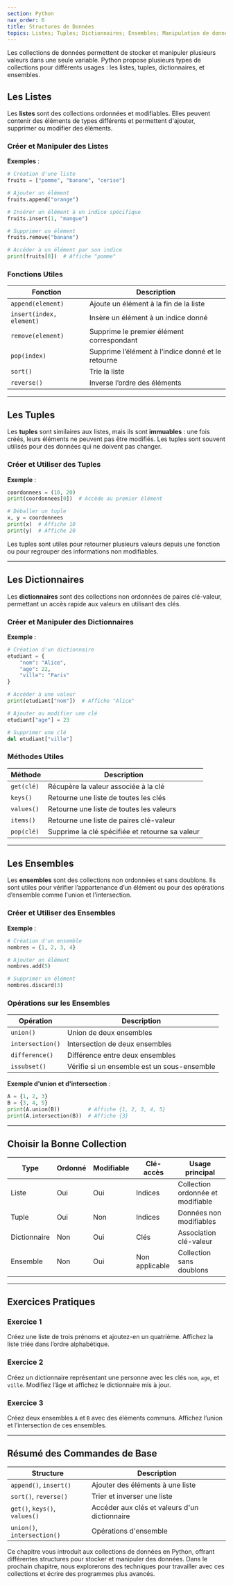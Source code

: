 ```yaml
---
section: Python
nav_order: 6
title: Structures de Données
topics: Listes; Tuples; Dictionnaires; Ensembles; Manipulation de données
---
```


Les collections de données permettent de stocker et manipuler plusieurs valeurs dans une seule variable. Python propose plusieurs types de collections pour différents usages : les listes, tuples, dictionnaires, et ensembles.

## Les Listes

Les **listes** sont des collections ordonnées et modifiables. Elles peuvent contenir des éléments de types différents et permettent d'ajouter, supprimer ou modifier des éléments.

### Créer et Manipuler des Listes

**Exemples** :

```python
# Création d'une liste
fruits = ["pomme", "banane", "cerise"]

# Ajouter un élément
fruits.append("orange")

# Insérer un élément à un indice spécifique
fruits.insert(1, "mangue")

# Supprimer un élément
fruits.remove("banane")

# Accéder à un élément par son indice
print(fruits[0])  # Affiche "pomme"
```

### Fonctions Utiles

| Fonction           | Description                                  |
|--------------------|----------------------------------------------|
| `append(element)`  | Ajoute un élément à la fin de la liste       |
| `insert(index, element)` | Insère un élément à un indice donné    |
| `remove(element)` | Supprime le premier élément correspondant     |
| `pop(index)`      | Supprime l’élément à l’indice donné et le retourne |
| `sort()`          | Trie la liste                                |
| `reverse()`       | Inverse l’ordre des éléments                 |

---

## Les Tuples

Les **tuples** sont similaires aux listes, mais ils sont **immuables** : une fois créés, leurs éléments ne peuvent pas être modifiés. Les tuples sont souvent utilisés pour des données qui ne doivent pas changer.

### Créer et Utiliser des Tuples

**Exemple** :

```python
coordonnees = (10, 20)
print(coordonnees[0])  # Accède au premier élément

# Déballer un tuple
x, y = coordonnees
print(x)  # Affiche 10
print(y)  # Affiche 20
```

Les tuples sont utiles pour retourner plusieurs valeurs depuis une fonction ou pour regrouper des informations non modifiables.

---

## Les Dictionnaires

Les **dictionnaires** sont des collections non ordonnées de paires clé-valeur, permettant un accès rapide aux valeurs en utilisant des clés.

### Créer et Manipuler des Dictionnaires

**Exemple** :

```python
# Création d'un dictionnaire
etudiant = {
    "nom": "Alice",
    "age": 22,
    "ville": "Paris"
}

# Accéder à une valeur
print(etudiant["nom"])  # Affiche "Alice"

# Ajouter ou modifier une clé
etudiant["age"] = 23

# Supprimer une clé
del etudiant["ville"]
```

### Méthodes Utiles

| Méthode              | Description                                     |
|----------------------|-------------------------------------------------|
| `get(clé)`          | Récupère la valeur associée à la clé            |
| `keys()`            | Retourne une liste de toutes les clés           |
| `values()`          | Retourne une liste de toutes les valeurs        |
| `items()`           | Retourne une liste de paires clé-valeur         |
| `pop(clé)`          | Supprime la clé spécifiée et retourne sa valeur |

---

## Les Ensembles

Les **ensembles** sont des collections non ordonnées et sans doublons. Ils sont utiles pour vérifier l’appartenance d’un élément ou pour des opérations d’ensemble comme l'union et l'intersection.

### Créer et Utiliser des Ensembles

**Exemple** :

```python
# Création d'un ensemble
nombres = {1, 2, 3, 4}

# Ajouter un élément
nombres.add(5)

# Supprimer un élément
nombres.discard(3)
```

### Opérations sur les Ensembles

| Opération            | Description                                     |
|----------------------|-------------------------------------------------|
| `union()`            | Union de deux ensembles                         |
| `intersection()`     | Intersection de deux ensembles                  |
| `difference()`       | Différence entre deux ensembles                 |
| `issubset()`         | Vérifie si un ensemble est un sous-ensemble     |

**Exemple d'union et d'intersection** :

```python
A = {1, 2, 3}
B = {3, 4, 5}
print(A.union(B))         # Affiche {1, 2, 3, 4, 5}
print(A.intersection(B))  # Affiche {3}
```

---

## Choisir la Bonne Collection

| Type       | Ordonné | Modifiable | Clé-accès    | Usage principal                        |
|------------|---------|------------|--------------|----------------------------------------|
| Liste      | Oui     | Oui        | Indices      | Collection ordonnée et modifiable      |
| Tuple      | Oui     | Non        | Indices      | Données non modifiables                |
| Dictionnaire | Non  | Oui        | Clés         | Association clé-valeur                 |
| Ensemble   | Non     | Oui        | Non applicable | Collection sans doublons              |

---

## Exercices Pratiques

### Exercice 1

Créez une liste de trois prénoms et ajoutez-en un quatrième. Affichez la liste triée dans l’ordre alphabétique.

### Exercice 2

Créez un dictionnaire représentant une personne avec les clés `nom`, `age`, et `ville`. Modifiez l’âge et affichez le dictionnaire mis à jour.

### Exercice 3

Créez deux ensembles `A` et `B` avec des éléments communs. Affichez l’union et l’intersection de ces ensembles.

---

## Résumé des Commandes de Base

| Structure             | Description                                    |
|-----------------------|------------------------------------------------|
| `append()`, `insert()` | Ajouter des éléments à une liste              |
| `sort()`, `reverse()` | Trier et inverser une liste                    |
| `get()`, `keys()`, `values()` | Accéder aux clés et valeurs d'un dictionnaire |
| `union()`, `intersection()` | Opérations d'ensemble                    |

Ce chapitre vous introduit aux collections de données en Python, offrant différentes structures pour stocker et manipuler des données. Dans le prochain chapitre, nous explorerons des techniques pour travailler avec ces collections et écrire des programmes plus avancés.